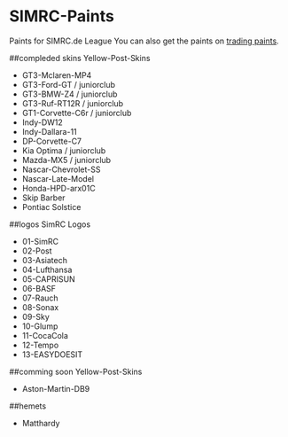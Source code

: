 # SIMRC-Paints
Paints for SIMRC.de League
You can also get the paints on [trading paints](http://www.tradingpaints.com/profile/182493/Dustin-Hickmann).

##compleded skins
Yellow-Post-Skins
* GT3-Mclaren-MP4
* GT3-Ford-GT / juniorclub
* GT3-BMW-Z4 / juniorclub
* GT3-Ruf-RT12R / juniorclub
* GT1-Corvette-C6r / juniorclub
* Indy-DW12
* Indy-Dallara-11
* DP-Corvette-C7
* Kia Optima / juniorclub
* Mazda-MX5 / juniorclub
* Nascar-Chevrolet-SS
* Nascar-Late-Model
* Honda-HPD-arx01C
* Skip Barber
* Pontiac Solstice

##logos
SimRC Logos
* 01-SimRC
* 02-Post
* 03-Asiatech
* 04-Lufthansa
* 05-CAPRISUN
* 06-BASF
* 07-Rauch
* 08-Sonax
* 09-Sky
* 10-Glump
* 11-CocaCola
* 12-Tempo
* 13-EASYDOESIT

##comming soon
Yellow-Post-Skins
* Aston-Martin-DB9

##hemets
* Matthardy
